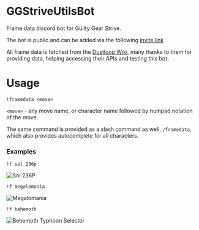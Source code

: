 # GGStriveUtilsBot
Frame data discord bot for Guilty Gear Strive.

The bot is public and can be added via the following [invite link](https://discord.com/api/oauth2/authorize?client_id=861273965666238485&permissions=2147862592&scope=bot%20applications.commands)

All frame data is fetched from the [Dustloop Wiki](https://www.dustloop.com/wiki/index.php?title=Main_Page), many thanks to them for providing data, helping accessing their APIs and testing this bot.

# Usage

`!framedata <move>`

`<move>` - any move name, or character name followed by numpad notation of the move.

The same command is provided as a slash command as well, `/framedata`, which also provides autocomplete for all characters.
### Examples
`!f sol 236p`

![Sol 236P](https://i.imgur.com/w58JuQk.png)

`!f megalomania`

![Megalomania](https://i.imgur.com/UCJxAPV.png)

`!f behemoth`

![Behemoth Typhoon Selector](https://i.imgur.com/HrvrTSa.png)
